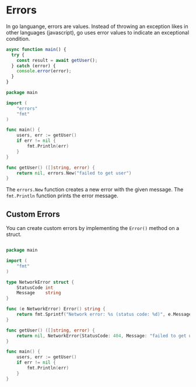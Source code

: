 # Errors

In go languange, errors are values. Instead of throwing an exception likes in other languages (javascript), go uses error values to indicate an exceptional condition.

```javascript
async function main() {
  try {
    const result = await getUser();
  } catch (error) {
    console.error(error);
  }
}
```

```go
package main

import (
    "errors"
    "fmt"
)

func main() {
    users, err := getUser()
    if err != nil {
        fmt.Println(err)
    }
}

func getUser() ([]string, error) {
    return nil, errors.New("failed to get user")
}
```

The `errors.New` function creates a new error with the given message. The `fmt.Println` function prints the error message.

## Custom Errors

You can create custom errors by implementing the `Error()` method on a struct.

```go

package main

import (
    "fmt"
)

type NetworkError struct {
    StatusCode int
    Message    string
}

func (e NetworkError) Error() string {
    return fmt.Sprintf("Network error: %s (status code: %d)", e.Message, e.StatusCode)
}

func getUser() ([]string, error) {
    return nil, NetworkError{StatusCode: 404, Message: "failed to get user"}
}

func main() {
    users, err := getUser()
    if err != nil {
        fmt.Println(err)
    }
}
```
